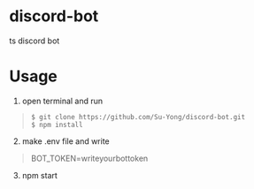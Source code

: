 # discord-bot
ts discord bot

# Usage
1. open terminal and run
> ```$ git clone https://github.com/Su-Yong/discord-bot.git```\
> ```$ npm install```
2. make .env file and write
> BOT_TOKEN=writeyourbottoken
3. npm start
